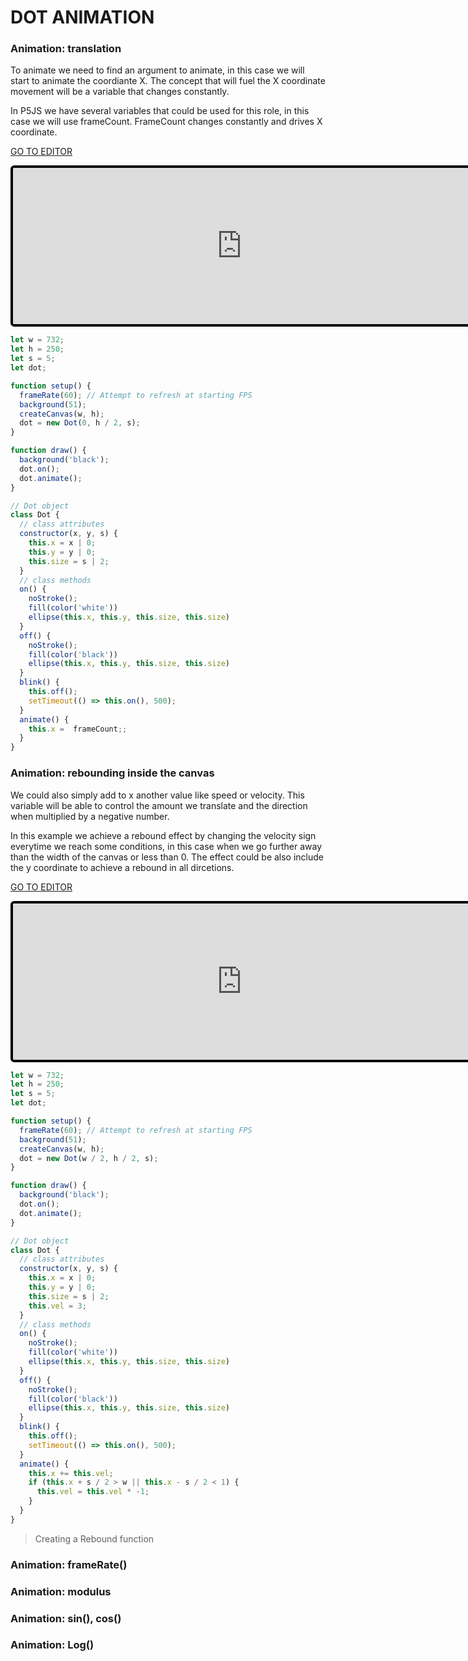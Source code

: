 # DOT ANIMATION

### Animation: translation

To animate we need to find an argument to animate, in this case we will start to animate the coordiante X. The concept that will fuel the X coordinate movement will be a variable that changes constantly. 

In P5JS we have several variables that could be used for this role, in this case we will use frameCount. FrameCount changes constantly and drives X coordinate.

[GO TO EDITOR](https://editor.p5js.org/bernatferragut/sketches/BkqUfLnum)

<iframe 
frameborder="0" 
border="0" 
cellspacing="0"
style="
width: 732px; 
height: 250px; 
border: 4px solid #000000;
border-radius: 6px;
overflow: hidden;
position: relative;"
src="https://editor.p5js.org/embed/BkqUfLnum"></iframe>

```javascript
let w = 732;
let h = 250;
let s = 5;
let dot;

function setup() {
  frameRate(60); // Attempt to refresh at starting FPS
  background(51);
  createCanvas(w, h);
  dot = new Dot(0, h / 2, s);
}

function draw() {
  background('black');
  dot.on();
  dot.animate();
}

// Dot object
class Dot {
  // class attributes
  constructor(x, y, s) {
    this.x = x | 0;
    this.y = y | 0;
    this.size = s | 2;
  }
  // class methods
  on() {
    noStroke();
    fill(color('white'))
    ellipse(this.x, this.y, this.size, this.size)
  }
  off() {
    noStroke();
    fill(color('black'))
    ellipse(this.x, this.y, this.size, this.size)
  }
  blink() {
    this.off();
    setTimeout(() => this.on(), 500);
  }
  animate() {
    this.x =  frameCount;;
  }
}
```

### Animation: rebounding inside the canvas

We could also simply add to x another value like speed or velocity. This variable will be able to control the amount we translate and the direction when multiplied by a negative number. 

In this example we achieve a rebound effect by changing the velocity sign everytime we reach some conditions, in this case when we go further away than the width of the canvas or less than 0. The effect could be also include the y coordinate to achieve a rebound in all dircetions.

[GO TO EDITOR](https://editor.p5js.org/bernatferragut/sketches/B1hdy8num)

<iframe 
frameborder="0" 
border="0" 
cellspacing="0"
style="
width: 732px; 
height: 250px; 
border: 4px solid #000000;
border-radius: 6px;
overflow: hidden;
position: relative;"
src="https://editor.p5js.org/embed/B1hdy8num"></iframe>

```javascript
let w = 732;
let h = 250;
let s = 5;
let dot;

function setup() {
  frameRate(60); // Attempt to refresh at starting FPS
  background(51);
  createCanvas(w, h);
  dot = new Dot(w / 2, h / 2, s);
}

function draw() {
  background('black');
  dot.on();
  dot.animate();
}

// Dot object
class Dot {
  // class attributes
  constructor(x, y, s) {
    this.x = x | 0;
    this.y = y | 0;
    this.size = s | 2;
    this.vel = 3;
  }
  // class methods
  on() {
    noStroke();
    fill(color('white'))
    ellipse(this.x, this.y, this.size, this.size)
  }
  off() {
    noStroke();
    fill(color('black'))
    ellipse(this.x, this.y, this.size, this.size)
  }
  blink() {
    this.off();
    setTimeout(() => this.on(), 500);
  }
  animate() {
    this.x += this.vel;
    if (this.x + s / 2 > w || this.x - s / 2 < 1) {
      this.vel = this.vel * -1;
    }
  }
}
```



> Creating a Rebound function

### Animation: frameRate() 

### Animation: modulus

### Animation: sin(), cos()

### Animation: Log()


